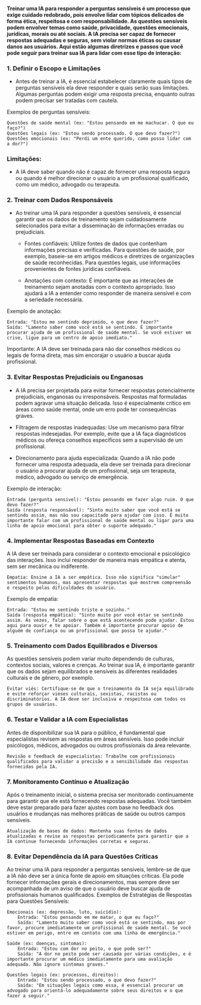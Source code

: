 #### Treinar uma IA para responder a perguntas sensíveis é um processo que exige cuidado redobrado, pois envolve lidar com tópicos delicados de forma ética, respeitosa e com responsabilidade. As questões sensíveis podem envolver temas como saúde, privacidade, questões emocionais, jurídicas, morais ou até sociais. A IA precisa ser capaz de fornecer respostas adequadas e seguras, sem violar normas éticas ou causar danos aos usuários. Aqui estão algumas diretrizes e passos que você pode seguir para treinar sua IA para lidar com esse tipo de interação:

### 1. Definir o Escopo e Limitações

- Antes de treinar a IA, é essencial estabelecer claramente quais tipos de perguntas sensíveis ela deve responder e quais serão suas limitações. Algumas perguntas podem exigir uma resposta precisa, enquanto outras podem precisar ser tratadas com cautela.

Exemplos de perguntas sensíveis:

    Questões de saúde mental (ex: "Estou pensando em me machucar. O que eu faço?")
    Questões legais (ex: "Estou sendo processado. O que devo fazer?")
    Questões emocionais (ex: "Perdi um ente querido, como posso lidar com a dor?")

### Limitações:
- A IA deve saber quando não é capaz de fornecer uma resposta segura ou quando é melhor direcionar o usuário a um profissional qualificado, como um médico, advogado ou terapeuta.

### 2. Treinar com Dados Responsáveis

- Ao treinar uma IA para responder a questões sensíveis, é essencial garantir que os dados de treinamento sejam cuidadosamente selecionados para evitar a disseminação de informações erradas ou prejudiciais.

    - Fontes confiáveis: Utilize fontes de dados que contenham informações precisas e verificadas. Para questões de saúde, por exemplo, baseie-se em artigos médicos e diretrizes de organizações de saúde reconhecidas. Para questões legais, use informações provenientes de fontes jurídicas confiáveis.

    - Anotações com contexto: É importante que as interações de treinamento sejam anotadas com o contexto apropriado. Isso ajudará a IA a entender como responder de maneira sensível e com a seriedade necessária.

Exemplo de anotação:

    Entrada: "Estou me sentindo deprimido, o que devo fazer?"
    Saída: "Lamento saber como você está se sentindo. É importante procurar ajuda de um profissional de saúde mental. Se você estiver em crise, ligue para um centro de apoio imediato."

Importante: A IA deve ser treinada para não dar conselhos médicos ou legais de forma direta, mas sim encorajar o usuário a buscar ajuda profissional.

### 3. Evitar Respostas Prejudiciais ou Enganosas

-  A IA precisa ser projetada para evitar fornecer respostas potencialmente prejudiciais, enganosas ou irresponsáveis. Respostas mal formuladas podem agravar uma situação delicada. Isso é especialmente crítico em áreas como saúde mental, onde um erro pode ter consequências graves.

- Filtragem de respostas inadequadas: Use um mecanismo para filtrar respostas indesejadas. Por exemplo, evite que a IA faça diagnósticos médicos ou ofereça conselhos específicos sem a supervisão de um profissional.

 - Direcionamento para ajuda especializada: Quando a IA não pode fornecer uma resposta adequada, ela deve ser treinada para direcionar o usuário a procurar ajuda de um profissional, seja um terapeuta, médico, advogado ou serviço de emergência.

Exemplo de interação:

    Entrada (pergunta sensível): "Estou pensando em fazer algo ruim. O que devo fazer?"
    Saída (resposta responsável): "Sinto muito saber que você está se sentindo assim, mas não sou capacitado para ajudar com isso. É muito importante falar com um profissional de saúde mental ou ligar para uma linha de apoio emocional para obter o suporte adequado."

### 4. Implementar Respostas Baseadas em Contexto

A IA deve ser treinada para considerar o contexto emocional e psicológico das interações. Isso inclui responder de maneira mais empática e atenta, sem ser mecânica ou indiferente.

    Empatia: Ensine a IA a ser empática. Isso não significa "simular" sentimentos humanos, mas apresentar respostas que mostrem compreensão e respeito pelas dificuldades do usuário.

Exemplo de empatia:

    Entrada: "Estou me sentindo triste e sozinho."
    Saída (resposta empática): "Sinto muito por você estar se sentindo assim. Às vezes, falar sobre o que está acontecendo pode ajudar. Estou aqui para ouvir e te apoiar. Também é importante procurar apoio de alguém de confiança ou um profissional que possa te ajudar."

### 5. Treinamento com Dados Equilibrados e Diversos

As questões sensíveis podem variar muito dependendo de culturas, contextos sociais, valores e crenças. Ao treinar sua IA, é importante garantir que os dados sejam equilibrados e sensíveis às diferentes realidades culturais e de gênero, por exemplo.

    Evitar viés: Certifique-se de que o treinamento da IA seja equilibrado e evite reforçar vieses culturais, sexistas, racistas ou discriminatórios. A IA deve ser inclusiva e respeitosa com todos os grupos de usuários.

### 6. Testar e Validar a IA com Especialistas

Antes de disponibilizar sua IA para o público, é fundamental que especialistas revisem as respostas em áreas sensíveis. Isso pode incluir psicólogos, médicos, advogados ou outros profissionais da área relevante.

    Revisão e feedback de especialistas: Trabalhe com profissionais qualificados para validar a precisão e a sensibilidade das respostas fornecidas pela IA.

### 7. Monitoramento Contínuo e Atualização

Após o treinamento inicial, o sistema precisa ser monitorado continuamente para garantir que ele está fornecendo respostas adequadas. Você também deve estar preparado para fazer ajustes com base no feedback dos usuários e mudanças nas melhores práticas de saúde ou outros campos sensíveis.

    Atualização de bases de dados: Mantenha suas fontes de dados atualizadas e revise as respostas periodicamente para garantir que a IA continue fornecendo informações corretas e seguras.

### 8. Evitar Dependência da IA para Questões Críticas

Ao treinar uma IA para responder a perguntas sensíveis, lembre-se de que a IA não deve ser a única fonte de apoio em situações críticas. Ela pode fornecer informações gerais e direcionamentos, mas sempre deve ser acompanhada de um aviso de que o usuário deve buscar ajuda de profissionais humanos qualificados.
Exemplos de Estratégias de Respostas para Questões Sensíveis:

    Emocionais (ex: depressão, luto, suicídio):
        Entrada: "Estou pensando em me matar, o que eu faço?"
        Saída: "Lamento muito saber como você está se sentindo, mas por favor, procure imediatamente um profissional de saúde mental. Se você estiver em perigo, entre em contato com uma linha de emergência."

    Saúde (ex: doenças, sintomas):
        Entrada: "Estou com dor no peito, o que pode ser?"
        Saída: "A dor no peito pode ser causada por várias condições, e é importante procurar um médico imediatamente para uma avaliação adequada. Não ignore sintomas graves."

    Questões legais (ex: processos, direitos):
        Entrada: "Estou sendo processado, o que devo fazer?"
        Saída: "Em situações legais como essa, é essencial procurar um advogado para orientá-lo adequadamente sobre seus direitos e o que fazer a seguir."

